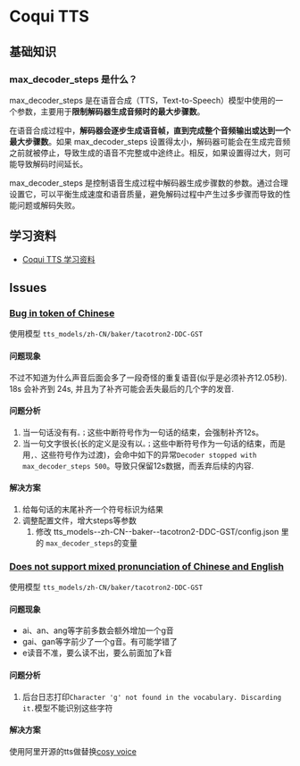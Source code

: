 # Coqui TTS

## 基础知识

### max_decoder_steps 是什么？

max_decoder_steps 是在语音合成（TTS，Text-to-Speech）模型中使用的一个参数，主要用于**限制解码器生成音频时的最大步骤数**。

在语音合成过程中，**解码器会逐步生成语音帧，直到完成整个音频输出或达到一个最大步骤数**。如果 max_decoder_steps 设置得太小，解码器可能会在生成完音频之前就被停止，导致生成的语音不完整或中途终止。相反，如果设置得过大，则可能导致解码时间延长。

max_decoder_steps 是控制语音生成过程中解码器生成步骤数的参数。通过合理设置它，可以平衡生成速度和语音质量，避免解码过程中产生过多步骤而导致的性能问题或解码失败。

## 学习资料

- [Coqui TTS 学习资料](https://cto.eguidedog.net/node/1388)

## Issues

### [Bug in token of Chinese](https://github.com/coqui-ai/TTS/issues/2482)

使用模型 `tts_models/zh-CN/baker/tacotron2-DDC-GST`

#### 问题现象

不过不知道为什么声音后面会多了一段奇怪的重复语音(似乎是必须补齐12.05秒). 18s 会补齐到 24s, 并且为了补齐可能会丢失最后的几个字的发音.

#### 问题分析

1. 当一句话没有有`。；`这些中断符号作为一句话的结束，会强制补齐12s。
2. 当一句文字很长(长的定义是没有以`。；`这些中断符号作为一句话的结束，而是用`,、`这些符号作为过渡)，会命中如下的异常`Decoder stopped with max_decoder_steps 500`。导致只保留12s数据，而丢弃后续的内容.

#### 解决方案

1. 给每句话的末尾补齐一个符号标识为结果
2. 调整配置文件，增大steps等参数
   1. 修改 tts_models--zh-CN--baker--tacotron2-DDC-GST/config.json 里的 `max_decoder_steps`的变量

### [Does not support mixed pronunciation of Chinese and English](https://github.com/coqui-ai/TTS/issues/3825)

使用模型 `tts_models/zh-CN/baker/tacotron2-DDC-GST`

#### 问题现象

- ai、an、ang等字前多数会额外增加一个g音
- gai、gan等字前少了一个g音。有可能学错了
- e读音不准，要么读不出，要么前面加了k音

#### 问题分析

1. 后台日志打印`Character 'g' not found in the vocabulary. Discarding it.`模型不能识别这些字符

#### 解决方案

 使用阿里开源的tts做替换[cosy voice](https://github.com/FunAudioLLM/CosyVoice)
